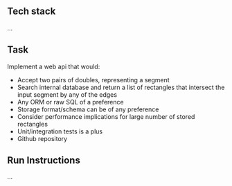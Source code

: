 ## Tech stack

...


## Task

Implement a web api that would:

- Accept two pairs of doubles, representing a segment
- Search internal database and return a list of rectangles that intersect the
  input segment by any of the edges
- Any ORM or raw SQL of a preference
- Storage format/schema can be of any preference
- Consider performance implications for large number of stored rectangles
- Unit/integration tests is a plus
- Github repository


## Run Instructions

...
